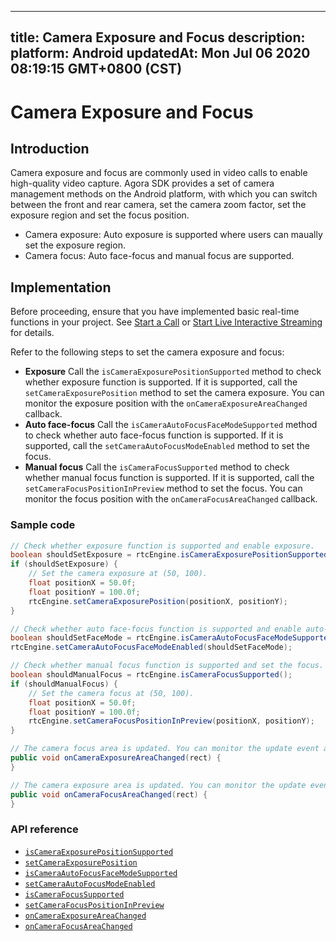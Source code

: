 
---
title: Camera Exposure and Focus
description: 
platform: Android
updatedAt: Mon Jul 06 2020 08:19:15 GMT+0800 (CST)
---
# Camera Exposure and Focus
## Introduction

Camera exposure and focus are commonly used in video calls to enable high-quality video capture. Agora SDK provides a set of camera management methods on the Android platform, with which you can switch between the front and rear camera, set the camera zoom factor, set the exposure region and set the focus position.

- Camera exposure: Auto exposure is supported where users can maually set the exposure region.
- Camera focus: Auto face-focus and manual focus are supported.

## Implementation

Before proceeding, ensure that you have implemented basic real-time functions in your project. See [Start a  Call](../../en/Interactive%20Broadcast/start_call_android.md) or [Start Live Interactive Streaming](../../en/Interactive%20Broadcast/start_live_android.md) for details.

Refer to the following steps to set the camera exposure and focus:

- **Exposure**
Call the `isCameraExposurePositionSupported` method to check whether exposure function is supported. If it is supported, call the `setCameraExposurePosition` method to set the camera exposure.
You can monitor the exposure position with the `onCameraExposureAreaChanged` callback.
- **Auto face-focus**
Call the `isCameraAutoFocusFaceModeSupported` method to check whether auto face-focus function is supported. If it is supported, call the `setCameraAutoFocusModeEnabled` method to set the focus.
- **Manual focus**
Call the `isCameraFocusSupported` method to check whether manual focus function is supported. If it is supported, call the `setCameraFocusPositionInPreview` method to set the focus.
You can monitor the focus position with the `onCameraFocusAreaChanged` callback.

### Sample code

```java
// Check whether exposure function is supported and enable exposure.
boolean shouldSetExposure = rtcEngine.isCameraExposurePositionSupported();
if (shouldSetExposure) {
    // Set the camera exposure at (50, 100).
    float positionX = 50.0f;
    float positionY = 100.0f;
    rtcEngine.setCameraExposurePosition(positionX, positionY);
}

// Check whether auto face-focus function is supported and enable auto-face focus.
boolean shouldSetFaceMode = rtcEngine.isCameraAutoFocusFaceModeSupported();
rtcEngine.setCameraAutoFocusFaceModeEnabled(shouldSetFaceMode);

// Check whether manual focus function is supported and set the focus.
boolean shouldManualFocus = rtcEngine.isCameraFocusSupported();
if (shouldManualFocus) {
    // Set the camera focus at (50, 100).
    float positionX = 50.0f;
    float positionY = 100.0f;
    rtcEngine.setCameraFocusPositionInPreview(positionX, positionY);
}

// The camera focus area is updated. You can monitor the update event and implement corresponding logic.
public void onCameraExposureAreaChanged(rect) {
}

// The camera exposure area is updated. You can monitor the update event the implement corresponding logic.
public void onCameraFocusAreaChanged(rect) {
}
```

### API reference

- [`isCameraExposurePositionSupported`](https://docs.agora.io/en/Interactive%20Broadcast/API%20Reference/java/classio_1_1agora_1_1rtc_1_1_rtc_engine.html#a6818c2a98bebeb72e4802b1c585da99b)
- [`setCameraExposurePosition`](https://docs.agora.io/en/Interactive%20Broadcast/API%20Reference/java/classio_1_1agora_1_1rtc_1_1_rtc_engine.html#a0ac20919f60df42635850c53c9cbdefd)
- [`isCameraAutoFocusFaceModeSupported`](https://docs.agora.io/en/Interactive%20Broadcast/API%20Reference/java/classio_1_1agora_1_1rtc_1_1_rtc_engine.html#a09f61f738cf7d8a1902761e03a7fa600)
- [`setCameraAutoFocusModeEnabled`](https://docs.agora.io/en/Interactive%20Broadcast/API%20Reference/java/classio_1_1agora_1_1rtc_1_1_rtc_engine.html#a7e67afe7ad0045448fe0bd97203afcee)
- [`isCameraFocusSupported`](https://docs.agora.io/en/Interactive%20Broadcast/API%20Reference/java/classio_1_1agora_1_1rtc_1_1_rtc_engine.html#a0e20f04ccecfc41aa23bf63116c9a8cd)
- [`setCameraFocusPositionInPreview`](https://docs.agora.io/en/Interactive%20Broadcast/API%20Reference/java/classio_1_1agora_1_1rtc_1_1_rtc_engine.html#aba273e4337a760d883b6c7c1344183c0)
- [`onCameraExposureAreaChanged`](https://docs.agora.io/en/Interactive%20Broadcast/API%20Reference/java/classio_1_1agora_1_1rtc_1_1_i_rtc_engine_event_handler.html#ab6bc82a55191e596d5bf5a7c56bdf95e)
- [`onCameraFocusAreaChanged`](https://docs.agora.io/en/Interactive%20Broadcast/API%20Reference/java/classio_1_1agora_1_1rtc_1_1_i_rtc_engine_event_handler.html#a7af6c96c4c35587a13d1e367255e3ec0)
